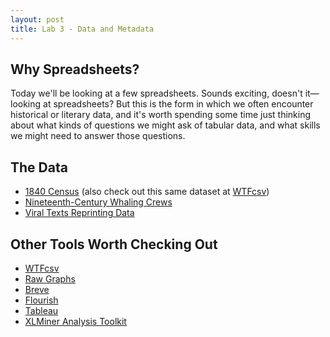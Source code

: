 ```yaml
---
layout: post
title: Lab 3 - Data and Metadata
---
```


## Why Spreadsheets?

Today we'll be looking at a few spreadsheets. Sounds exciting, doesn't it—looking at spreadsheets? But this is the form in which we often encounter historical or literary data, and it's worth spending some time just thinking about what kinds of questions we might ask of tabular data, and what skills we might need to answer those questions. 

## The Data

+ [1840 Census](https://docs.google.com/spreadsheets/d/1XXkOEHGBJ43Jz7PdFFBDFMV_t5d8Hmy71xhmcGsZ3tE/copy) (also check out this same dataset at [WTFcsv](https://databasic.io/en/wtfcsv/results/5f6ab1463ce3f80a5fbeac21#tooltip))
+ [Nineteenth-Century Whaling Crews](https://docs.google.com/spreadsheets/d/1XuaCaCcY4Lk64TG-XJhefRrgDPhV6_RIVuyU78EOYTo/copy)
+ [Viral Texts Reprinting Data](https://docs.google.com/spreadsheets/d/1gCH0_5Uu-hdiNLO36PLgvVOyiJ2ATETsV5I7MY_kFEU/copy)

## Other Tools Worth Checking Out

+ [WTFcsv](https://databasic.io/en/wtfcsv/)
+ [Raw Graphs](https://app.rawgraphs.io/)
+ [Breve](http://hdlab.stanford.edu/breve/)
+ [Flourish](https://flourish.studio/)
+ [Tableau](https://public.tableau.com/en-us/s/)
+ [XLMiner Analysis Toolkit](https://gsuite.google.com/marketplace/app/xlminer_analysis_toolpak/600284989882)